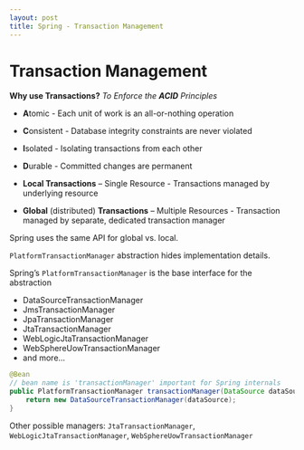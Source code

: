 ```yaml
---
layout: post
title: Spring - Transaction Management
---
```

# Transaction Management

**Why use Transactions?** _To Enforce the **ACID** Principles_

- **A**tomic - Each unit of work is an all-or-nothing operation
- **C**onsistent - Database integrity constraints are never violated
- **I**solated - Isolating transactions from each other
- **D**urable - Committed changes are permanent

- **Local Transactions** – Single Resource - Transactions managed by underlying resource
- **Global** (distributed) **Transactions** – Multiple Resources - Transaction managed by separate, dedicated transaction manager

Spring uses the same API for global vs. local.

`PlatformTransactionManager` abstraction hides implementation details.

Spring’s `PlatformTransactionManager` is the base interface for the abstraction

- DataSourceTransactionManager
- JmsTransactionManager
- JpaTransactionManager
- JtaTransactionManager
- WebLogicJtaTransactionManager
- WebSphereUowTransactionManager
- and more...

```java
@Bean
// bean name is 'transactionManager' important for Spring internals
public PlatformTransactionManager transactionManager(DataSource dataSource) {
    return new DataSourceTransactionManager(dataSource);
}
```

Other possible managers: `JtaTransactionManager`, `WebLogicJtaTransactionManager`, `WebSphereUowTransactionManager`
